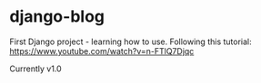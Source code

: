 # django-blog

First Django project - learning how to use. Following this tutorial: https://www.youtube.com/watch?v=n-FTlQ7Djqc


Currently v1.0
